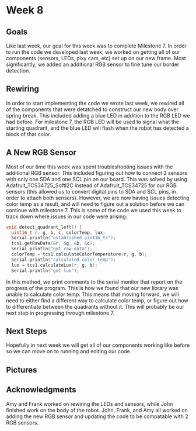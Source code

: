 # Week 8

## Goals
Like last week, our goal for this week was to complete Milestone 7. In order to run the code we developed last week, we worked on getting all of our components (sensors, LEDs, pixy cam, etc) set up on our new frame. Most significantly, we added an additional RGB sensor to fine tune our border detection.

## Rewiring 
In order to start implementing the code we wrote last week, we rewired all of the components that were detatched to construct our new body over spring break. This included adding a blue LED in addition to the RGB LED we had before. For milestone 7, the RGB LED will be used to signal what the starting quadrant, and the blue LED will flash when the robot has detected a block of that color. 

## A New RGB Sensor
Most of our time this week was spent troubleshooting issues with the additional RGB sensor. This included figuring out how to connect 2 sensors with only one SDA and one SCL pin on our board. This was solved by using Adafruit_TCS34725_SoftI2C instead of Adafruit_TCS34725 for our RGB sensors (this allowed us to convert digital pins to SDA and SCL pins, in order to attach both sensors). However, we are now having issues detecting color temp as a result, and will need to figure out a solution before we can continue with milestone 7. This is some of the code we used this week to track down where issues in our code were arising:

```c++
void detect_quadrant_left() {
  uint16_t r, g, b, c, colorTemp, lux;
  Serial.println("established uint16_ts");
  tcs1.getRawData(&r, &g, &b, &c);
  Serial.println("got raw data");
  colorTemp = tcs1.calculateColorTemperature(r, g, b);
  Serial.println("calculated color temp");
  lux = tcs1.calculateLux(r, g, b);
  Serial.println("got lux");
```

In this method, we print comments to the serial monitor that report on the progress of the program. This is how we found that our new library was unable to calculate color temp. This means that moving forward, we will need to either find a different way to calculate color temp, or figure out how to differentiate between the quadrants without it. This will probably be our next step in progressing through milestone 7.


## Next Steps
Hopefully in next week we will get all of our components working like before so we can move on to running and editing our code.

## Pictures


## Acknowledgments
Amy and Frank worked on rewiring the LEDs and sensors, while John finished work on the body of the robot. John, Frank, and Amy all worked on adding the new RGB sensor and updating the code to be compatable with 2 RGB sensors.

